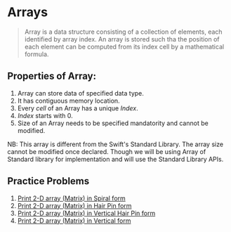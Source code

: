 # Arrays

 > Array is a data structure consisting of a collection of elements, each identified by array index. 
 > An array is stored such tha the position of each element can  be computed from its index cell by a mathematical formula.

## Properties of Array:
1. Array can store data of specified data type.
2. It has contiguous memory location.
3. Every *cell* of an Array has a unique *Index*.
4. *Index* starts with 0.
5. Size of an Array needs to be specified mandatority and cannot be modified.

NB: This array is different from the Swift's Standard Library. The array size cannot be modified once declared. Though we will be using Array of Standard library for implementation and will use the Standard Library APIs.


## Practice Problems
1. [Print 2-D array (Matrix) in Spiral form](https://github.com/VinayakDeshpande11/Algorithms/blob/master/Array/ArrayTraversalSpiral.swift)
2. [Print 2-D array (Matrix) in Hair Pin form](https://github.com/VinayakDeshpande11/Algorithms/blob/master/Array/ArrayTraversalHairpin.swift)
3. [Print 2-D array (Matrix) in Vertical Hair Pin form](https://github.com/VinayakDeshpande11/Algorithms/blob/master/Array/ArrayTraversalVerticalHairPin.swift)
4. [Print 2-D array (Matrix) in Vertical form](https://github.com/VinayakDeshpande11/Algorithms/blob/master/Array/ArrayVerticalTraversal.swift)
